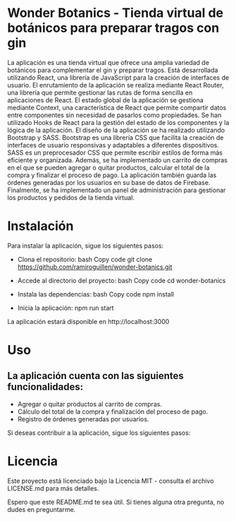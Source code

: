 # Wonder Botanics - Tienda virtual de botánicos para preparar tragos con gin

La aplicación es una tienda virtual que ofrece una amplia variedad de botánicos para complementar el gin y preparar tragos.
Está desarrollada utilizando React, una librería de JavaScript para la creación de interfaces de usuario.
El enrutamiento de la aplicación se realiza mediante React Router, una librería que permite gestionar las rutas de forma sencilla en aplicaciones de React.
El estado global de la aplicación se gestiona mediante Context, una característica de React que permite compartir datos entre componentes sin necesidad de pasarlos como propiedades.
Se han utilizado Hooks de React para la gestión del estado de los componentes y la lógica de la aplicación.
El diseño de la aplicación se ha realizado utilizando Bootstrap y SASS. Bootstrap es una librería CSS que facilita la creación de interfaces de usuario responsivas y adaptables a diferentes dispositivos. SASS es un preprocesador CSS que permite escribir estilos de forma más eficiente y organizada.
Además, se ha implementado un carrito de compras en el que se pueden agregar o quitar productos, calcular el total de la compra y finalizar el proceso de pago.
La aplicación también guarda las órdenes generadas por los usuarios en su base de datos de Firebase.
Finalmente, se ha implementado un panel de administración para gestionar los productos y pedidos de la tienda virtual.

# Instalación

Para instalar la aplicación, sigue los siguientes pasos:

- Clona el repositorio:
bash
Copy code
git clone https://github.com/ramiroguillen/wonder-botanics.git

- Accede al directorio del proyecto:
bash
Copy code
cd wonder-botanics

- Instala las dependencias:
bash
Copy code
npm install

- Inicia la aplicación:
npm run start

La aplicación estará disponible en http://localhost:3000

# Uso

## La aplicación cuenta con las siguientes funcionalidades:

- Agregar o quitar productos al carrito de compras.
- Cálculo del total de la compra y finalización del proceso de pago.
- Registro de órdenes generadas por usuarios.

Si deseas contribuir a la aplicación, sigue los siguientes pasos:

# Licencia

Este proyecto está licenciado bajo la Licencia MIT - consulta el archivo LICENSE.md para más detalles.

Espero que este README.md te sea útil. Si tienes alguna otra pregunta, no dudes en preguntarme.
